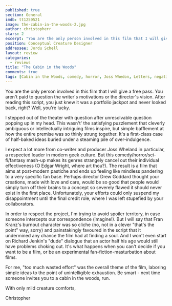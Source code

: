 ```yaml
---
published: true
section: General
imdb: tt1259521
image: the-cabin-in-the-woods-2.jpg
author: christopherr
stars: 2
excerpt: "You are the only person involved in this film that I will give a free pass. You aren't paid to question the writer's motivations or the director's vision. After reading this script, you just knew it was a portfolio jackpot and never looked back, right? Well, you're lucky. "
position: Conceptual Creature Designer
addressee: Jordu Schell
layout: review
categories:
  - reviews
title: "The Cabin in the Woods"
comments: true
tags: [Cabin in the Woods, comedy, horror, Joss Whedon, Letters, negative, Review 2]
---
```

You are the only person involved in this film that I will give a free pass. You aren't paid to question the writer's motivations or the director's vision. After reading this script, you just knew it was a portfolio jackpot and never looked back, right? Well, you're lucky.

I stepped out of the theater with question after unresolvable question popping up in my head. This wasn't' the satisfying puzzlement that cleverly ambiguous or intellectually intriguing films inspire, but simple bafflement at how the entire premise was so thinly strung together. It's a first-class case of half-baked ideas buried under a steaming pile of over-indulgence.

I expect a lot more from co-writer and producer Joss Wheland in particular, a respected leader in modern geek culture. But this comedy/horror/sci-fi/fantasy mash-up makes its genres strangely cancel out their individual effectiveness (O Edgar Wright, where art thou?). The result is a film that aims at post-modern pastiche and ends up feeling like mindless pandering to a very specific fan base. Perhaps director Drew Goddard thought your creations, made with love and care, would be so good that people would simply turn off their brains to a concept so severely flawed it should never exist in the first place. Unfortunately, your efforts could only suspend my disappointment until the final credit role, where I was left stupefied by your collaborators.

In order to respect the project, I'm trying to avoid spoiler territory, in case someone intercepts our correspondence (imagine!). But I will say that Fran Kranz's burnout character was so cliche (no, not in a clever "that's the point" way, sorry) and painstakingly favoured in the script that it undermined any chance the film had at finding a soul. And I won't even start on Richard Jenkin's "dude" dialogue that an actor half his age would still have problems choking out. It's what happens when you can't decide if you want to be a film, or be an experimental fan-fiction-masturbation about films.

For me, "too much wasted effort" was the overall theme of the film, laboring simple ideas to the point of unintelligible exhaustion. Be smart - next time someone invites you to a cabin in the woods, run.

With only mild creature comforts,

Christopher
